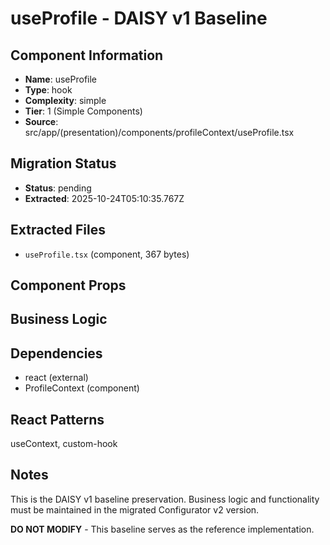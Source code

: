 # useProfile - DAISY v1 Baseline

## Component Information

- **Name**: useProfile
- **Type**: hook
- **Complexity**: simple
- **Tier**: 1 (Simple Components)
- **Source**: src/app/(presentation)/components/profileContext/useProfile.tsx

## Migration Status

- **Status**: pending
- **Extracted**: 2025-10-24T05:10:35.767Z

## Extracted Files

- `useProfile.tsx` (component, 367 bytes)

## Component Props



## Business Logic



## Dependencies

- react (external)
- ProfileContext (component)

## React Patterns

useContext, custom-hook

## Notes

This is the DAISY v1 baseline preservation. Business logic and functionality
must be maintained in the migrated Configurator v2 version.

**DO NOT MODIFY** - This baseline serves as the reference implementation.
